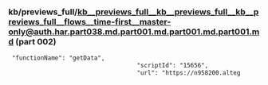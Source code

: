### kb/previews_full/kb__previews_full__kb__previews_full__kb__previews_full__flows__time-first__master-only@auth.har.part038.md.part001.md.part001.md.part001.md (part 002)

```md
 "functionName": "getData",
                                    "scriptId": "15656",
                                    "url": "https://n958200.alteg
```

```

